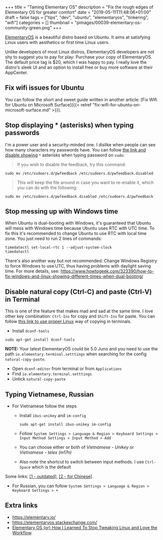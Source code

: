 +++
title = "Taming Elementary OS"
description = "Fix the rough edges of Elementary OS for greater comfort"
date = "2019-05-11T11:48:06+01:00"
draft = false
tags = ["tips", "dev", "ubuntu", "elementaryos", "tinkering", "wifi"]
categories = []
thumbnail = "pimages/00039-elementary-os-community-green.png"
+++

[ElementaryOS](https://elementary.io/) is a beautiful distro based on Ubuntu. It aims at satisfying Linux users with aesthetics or first time Linux users.

Unlike developers of most Linux distros, ElementaryOS developers are not shy to suggest you to pay for play: Purchase your copy of ElementaryOS. The default price tag is $20, which I was happy to pay. I really love the distro's sleek UI and an option to install free or buy more software at their AppCenter.

## Fix wifi issues for Ubuntu

You can follow the short and sweet guide written in another article: [Fix Wifi for Ubuntu on Microsoft Surface]({{< relref "fix-wifi-for-ubuntu-on-microsoft-surface.md" >}}).

## Stop displaying * (asterisks) when typing passwords

I'm a power user and a security-minded one. I dislike when people can see how many characters my passwords have. You can follow [the link and disable showing](https://elementaryos.stackexchange.com/questions/10354/how-to-disable-terminal-feedback-when-writing-password-for-sudo) `*` asterisks when typing password on `sudo`:

> If you wish to disable the feedback, try this command:
```
sudo mv /etc/sudoers.d/pwfeedback /etc/sudoers.d/pwfeedback.disabled
```
> This will keep the file around in case you want to re-enable it, which you can do with the following:
```
sudo mv /etc/sudoers.d/pwfeedback.disabled /etc/sudoers.d/pwfeedback
```

## Stop messing up with Windows time

When Ubuntu is dual-booting with Windows, it's guaranteed that Ubuntu will mess with Windows time because Ubuntu uses RTC with UTC time. To fix this it's recommended to change Ubuntu to use RTC with local time zone. You just need to run 2 lines of commands:

```
timedatectl set-local-rtc 1 --adjust-system-clock
timedatectl
```

There's also another way but not recommended: Change Windows Registry to force Windows to use UTC, thus having problems with daylight saving time. For more details, see: https://www.howtogeek.com/323390/how-to-fix-windows-and-linux-showing-different-times-when-dual-booting/

## Disable natural copy (Ctrl-C) and paste (Ctrl-V) in Terminal

This is one of the feature that makes mad and sad at the same time. I love other key combination: `Ctrl-Ins` for copy and `Shift-Ins` for paste. You can follow [this link to use proper Linux](https://elementaryos.stackexchange.com/questions/2059/how-can-i-disable-natural-copy-paste-in-terminal
) way of copying in terminals.

* Install `dconf-tools`

```
sudo apt-get install dconf-tools
```

**NOTE:** Your latest ElementaryOS could be 5.0 Juno and you need to use the path `io.elementary.terminal.setttings` when searching for the config `natural-copy-paste`.

* Open `dconf-editor` from terminal or from `Applications`
* Find `io.elementary.terminal.setttings`
* Untick `natural-copy-paste`

## Typing Vietnamese, Russian

* For Vietnamese follow the steps
  * Install `ibus-unikey` and `im-config`

    ```
    sudo apt-get install ibus-unikey im-config
    ```

  * Follow `System Settings > Language & Region > Keyboard Settings > Input Method Settings > Input Method > Add`
  * You can choose either or both of *Vietnamese - Unikey* or *Vietnamese - telex (m17n)*
  * Also note the shortcut to switch between input methods. I use `Ctrl-Space` which is the default

Some links: [[1 - outdated]](https://vuquangson.com/install-vietnamese-input-method-ubuntu-18-04-lts-ibus-unikey/), [[2 - for Chinese]](https://medium.com/@danieltanfh95/installing-chinese-and-japanese-input-on-elementary-os-loki-0-4-1-448889cab69).

* For Russian, you can follow `System Settings > Language & Region > Keyboard Settings > +`

## Extra links

* https://elementary.io/
* https://elementaryos.stackexchange.com/
* [Elementary OS (or) How I Learned To Stop Tweaking Linux and Love the Workflow](https://medium.com/@killyourfm/elementary-os-or-how-i-learned-to-stop-tweaking-linux-and-love-the-workflow-958147b038c).
